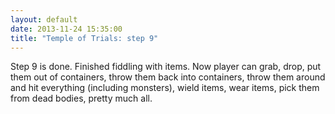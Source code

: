```yaml
---
layout: default
date: 2013-11-24 15:35:00
title: "Temple of Trials: step 9"
---
```

Step 9 is done. Finished fiddling with items. Now player can grab, drop, put them out of containers, throw them back into containers, throw them around and hit everything (including monsters), wield items, wear items, pick them from dead bodies, pretty much all.

